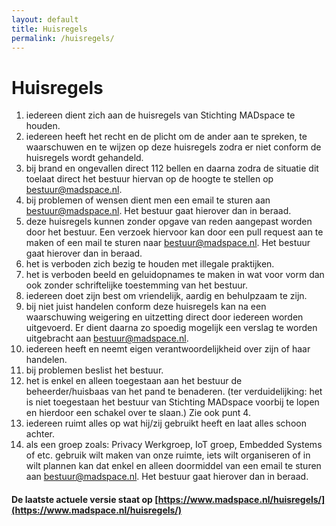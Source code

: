 ```yaml
---
layout: default
title: Huisregels
permalink: /huisregels/
---
```


# Huisregels

1. iedereen dient zich aan de huisregels van Stichting MADspace te houden.
2. iedereen heeft het recht en de plicht om de ander aan te spreken, te waarschuwen en te wijzen op deze huisregels zodra er niet conform de huisregels wordt gehandeld.
3. bij brand en ongevallen direct 112 bellen en daarna zodra de situatie dit toelaat direct het bestuur hiervan op de hoogte te stellen op [bestuur@madspace.nl](mailto:bestuur@madspace.nl).
4. bij problemen of wensen dient men een email te sturen aan
[bestuur@madspace.nl](mailto:bestuur@madspace.nl). Het bestuur gaat hierover dan in beraad.
5. deze huisregels kunnen zonder opgave van reden aangepast worden door het bestuur. Een verzoek hiervoor kan door een pull request aan te maken of een mail te sturen naar [bestuur@madspace.nl](bestuur@madspace.nl). Het bestuur gaat hierover dan in beraad.
6. het is verboden zich bezig te houden met illegale praktijken.
7. het is verboden beeld en geluidopnames te maken in wat voor vorm dan ook zonder schriftelijke toestemming van het bestuur.
8. iedereen doet zijn best om vriendelijk, aardig en behulpzaam te zijn.
9. bij niet juist handelen conform deze huisregels kan na een waarschuwing weigering en uitzetting direct door iedereen worden uitgevoerd. Er dient daarna zo spoedig mogelijk een verslag te worden uitgebracht aan [bestuur@madspace.nl](mailto:bestuur@madspace.nl).
10. iedereen heeft en neemt eigen verantwoordelijkheid over zijn of haar handelen.
11. bij problemen beslist het bestuur.
12. het is enkel en alleen toegestaan aan het bestuur de beheerder/huisbaas van het pand te benaderen. (ter verduidelijking: het is niet toegestaan het bestuur van Stichting MADspace voorbij te lopen en hierdoor een schakel over te slaan.) Zie ook punt 4.
13. iedereen ruimt alles op wat hij/zij gebruikt heeft en laat alles schoon achter.
14. als een groep zoals: Privacy Werkgroep, IoT groep, Embedded Systems of etc. gebruik wilt maken van onze ruimte, iets wilt organiseren of in wilt plannen kan dat enkel en alleen doormiddel van een email te sturen aan [bestuur@madspace.nl](mailto:bestuur@madspace.nl). Het bestuur gaat hierover dan in beraad.

#### De laatste actuele versie staat op [https://www.madspace.nl/huisregels/](https://www.madspace.nl/huisregels/)

